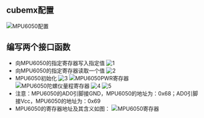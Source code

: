 ## cubemx配置
![MPU6050配置](https://github.com/user-attachments/assets/64eaabbe-bdf9-4b24-a0db-17c1fb1a734c)
## 编写两个接口函数
- 向MPU6050的指定寄存器写入指定值
![1](https://github.com/user-attachments/assets/e69c430c-5cb3-4bdc-8f7f-d7b6e5b61047)
- 向MPU6050的指定寄存器读取一个值
![2](https://github.com/user-attachments/assets/134c79af-c8aa-402a-8ab3-27dc62c9bdda)
- MPU6050初始化
![3](https://github.com/user-attachments/assets/155853c8-0fdf-41b9-8703-2647204aa973)
![MPU6050PWR寄存器](https://github.com/user-attachments/assets/56d03bf6-1b76-4f8b-aa85-9192087e8d6f)
![MPU6050陀螺仪量程寄存器](https://github.com/user-attachments/assets/d5e58a25-9f4b-45a6-b23b-73a32a6d6ba9)
![4](https://github.com/user-attachments/assets/917dd308-5a03-4f88-aed8-da51953359c1)
![5](https://github.com/user-attachments/assets/5f26dbbb-c438-4960-9d5b-f3578bdb2b31)
- 注意：MPU6050的AD0引脚接GND，MPU6050的地址为：0x68；AD0引脚接Vcc，MPU6050的地址为：0x69
- MPU6050的寄存器地址及其含义如图：
![MPU6050寄存器](https://github.com/user-attachments/assets/6d78babb-9680-48b6-9fa8-d2528917e75f)
